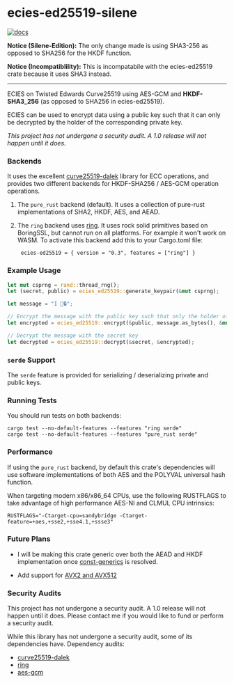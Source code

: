 # ecies-ed25519-silene

[![docs](https://docs.rs/ecies-ed25519-silene/badge.svg)](https://docs.rs/ecies-ed25519)

**Notice (Silene-Edition):** The only change made is using SHA3-256 as opposed to SHA256 for the HKDF function.

**Notice (Incompatiblility):** This is incompatabile with the ecies-ed25519 crate because it uses SHA3 instead.

---

ECIES on Twisted Edwards Curve25519 using AES-GCM and **HKDF-SHA3_256** (as opposed to SHA256 in ecies-ed25519).

ECIES can be used to encrypt data using a public key such that it can only be decrypted by the holder of the corresponding private key. 

*This project has not undergone a security audit. A 1.0 release will not happen until it does.*


### Backends

It uses the excellent [curve25519-dalek](https://github.com/dalek-cryptography/curve25519-dalek) library for ECC operations, and provides two different backends for HKDF-SHA256 / AES-GCM operation operations. 
    
1. The `pure_rust` backend (default). 
   It uses a collection of  pure-rust implementations of SHA2, HKDF, AES, and AEAD.

2. The `ring` backend uses [ring](https://github.com/briansmith/ring).  It uses rock solid primitives based on BoringSSL, but cannot run on all platforms. For example it won't work on WASM. To activate this backend add this to your Cargo.toml file: 

   ` ecies-ed25519 = { version = "0.3", features = ["ring"] }`

### Example Usage
```rust
let mut csprng = rand::thread_rng();
let (secret, public) = ecies_ed25519::generate_keypair(&mut csprng);

let message = "I 💖🔒";

// Encrypt the message with the public key such that only the holder of the secret key can decrypt.
let encrypted = ecies_ed25519::encrypt(&public, message.as_bytes(), &mut csprng).unwrap();

// Decrypt the message with the secret key
let decrypted = ecies_ed25519::decrypt(&secret, &encrypted);
```

### `serde` Support

The `serde` feature is provided for serializing / deserializing private and public keys.


### Running Tests

You should run tests on both backends:
```
cargo test --no-default-features --features "ring serde"
cargo test --no-default-features --features "pure_rust serde"
```

### Performance

If using the `pure_rust` backend, by default this crate's dependencies will use software implementations of both AES and the POLYVAL universal hash function.

When targeting modern x86/x86_64 CPUs, use the following RUSTFLAGS to take advantage of high performance AES-NI and CLMUL CPU intrinsics:
```
RUSTFLAGS="-Ctarget-cpu=sandybridge -Ctarget-feature=+aes,+sse2,+sse4.1,+ssse3"
```

### Future Plans

 - I will be making this crate generic over both the AEAD and HKDF implementation once [const-generics](https://github.com/rust-lang/rust/issues/44580) is resolved.
 
 - Add support for [AVX2 and AVX512](https://github.com/dalek-cryptography/curve25519-dalek#backends-and-features)
 
 
 ### Security Audits
 
This project has not undergone a security audit. A 1.0 release will not happen until it does. Please contact me if you would like to fund or perform a security audit. 

While this library has not undergone a security audit, some of its dependencies have. Dependency audits:
   - [curve25519-dalek](https://blog.quarkslab.com/resources/2019-08-26-audit-dalek-libraries/19-06-594-REP.pdf)
   - [ring](https://github.com/ctz/rustls/raw/master/audit/TLS-01-report.pdf)
   - [aes-gcm](https://research.nccgroup.com/wp-content/uploads/2020/02/NCC_Group_MobileCoin_RustCrypto_AESGCM_ChaCha20Poly1305_Implementation_Review_2020-02-12_v1.0.pdf)


   
